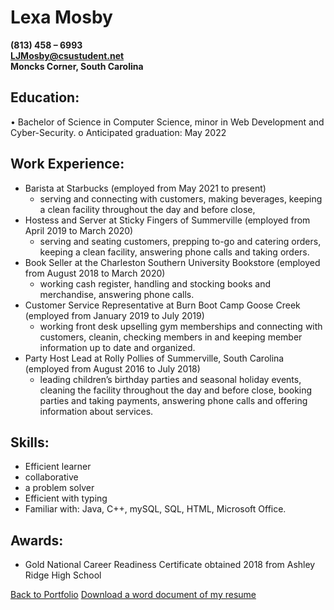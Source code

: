 Lexa Mosby
=========
**(813) 458 – 6993**\
**LJMosby@csustudent.net**\
**Moncks Corner, South Carolina**

## Education: 
•	Bachelor of Science in Computer Science, minor in Web Development and Cyber-Security. 
o	Anticipated graduation: May 2022

## Work Experience:
- Barista at Starbucks (employed from May 2021 to present)
  - serving and connecting with customers, making beverages, keeping a clean facility throughout the day and before close, 
- Hostess and Server at Sticky Fingers of Summerville (employed from April 2019 to March 2020)
  - serving and seating customers, prepping to-go and catering orders, keeping a clean facility, answering phone calls and taking orders. 
- Book Seller at the Charleston Southern University Bookstore (employed from August 2018 to March 2020)
  - working cash register, handling and stocking books and merchandise, answering phone calls. 
- Customer Service Representative at Burn Boot Camp Goose Creek (employed from January 2019 to July 2019)
  - working front desk upselling gym memberships and connecting with customers, cleanin, checking members in and keeping member information up to date and organized. 
- Party Host Lead at Rolly Pollies of Summerville, South Carolina (employed from August 2016 to July 2018)
  - leading children’s birthday parties and seasonal holiday events, cleaning the facility throughout the day and before close, booking parties and taking payments, answering phone calls and offering information about services. 

## Skills:
- Efficient learner
- collaborative
- a problem solver
- Efficient with typing
- Familiar with: Java, C++, mySQL, SQL, HTML, Microsoft Office.

## Awards:
- Gold National Career Readiness Certificate obtained 2018 from Ashley Ridge High School


[Back to Portfolio](./)
[Download a word document of my resume](https://github.com/LexaMO/LexaMO.github.io/blob/master/pdf/lexamosby.resume.docx)
